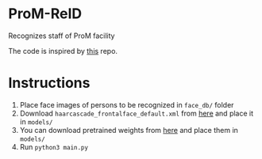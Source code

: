 # ProM-ReID
Recognizes staff of ProM facility

The code is inspired by [this](https://github.com/serengil/tensorflow-101) repo.

# Instructions
1. Place face images of persons to be recognized in ```face_db/``` folder
2. Download ```haarcascade_frontalface_default.xml``` from [here](https://github.com/opencv/opencv/blob/master/data/haarcascades/haarcascade_frontalface_default.xml) and place it in ```models/```
3. You can download pretrained weights from  [here](https://drive.google.com/file/d/1CPSeum3HpopfomUEK1gybeuIVoeJT_Eo/view?usp=sharing) and place them in ```models/```
4. Run ```python3 main.py```
